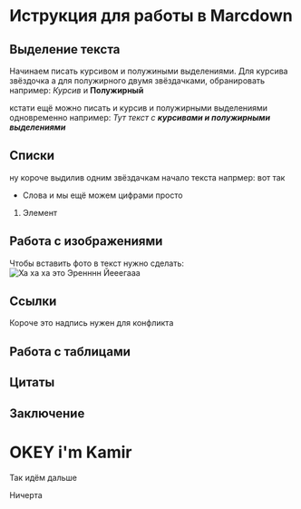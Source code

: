 # Иструкция для работы в Marcdown

## Выделение текста

Начинаем писать курсивом и полужиными выделениями. Для курсива звёздочка а для полужирного двумя звёздачками, обранировать например: 
*Курсив* и **Полужирный**

кстати ещё можно писать и курсив и полужирными выделениями одновременно например: _Тут текст с **курсивами и полужирными выделениями**_
## Списки

ну короче выдилив одним звёздачкам начало текста напрмер: вот так
* Слова и мы ещё можем цифрами просто
1. Элемент

## Работа с изображениями

Чтобы вставить фото в текст нужно сделать:
![Ха ха ха это Эренннн Йееегааа](1.png)

## Ссылки

Короче это надпись нужен для конфликта

## Работа с таблицами

## Цитаты

## Заключение

# OKEY i'm Kamir
Так идём дальше


Ничерта